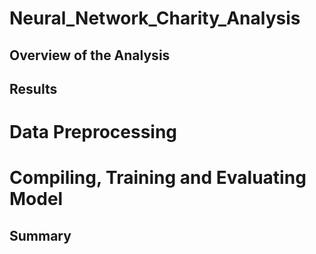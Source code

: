 # Neural_Network_Charity_Analysis

## Overview of the Analysis

## Results

# Data Preprocessing

# Compiling, Training and Evaluating Model

## Summary
